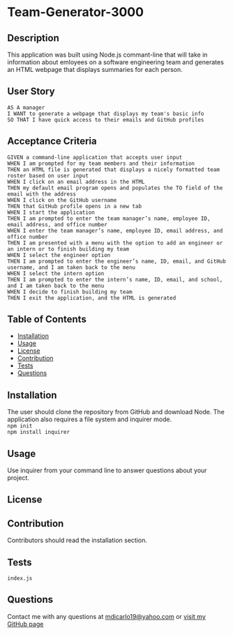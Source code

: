 # Team-Generator-3000

## Description
This application was built using Node.js commant-line that will take in information about emloyees on a software engineering team and generates an HTML webpage that displays summaries for each person.

## User Story
```
AS A manager
I WANT to generate a webpage that displays my team's basic info
SO THAT I have quick access to their emails and GitHub profiles
```

## Acceptance Criteria
```
GIVEN a command-line application that accepts user input
WHEN I am prompted for my team members and their information
THEN an HTML file is generated that displays a nicely formatted team roster based on user input
WHEN I click on an email address in the HTML
THEN my default email program opens and populates the TO field of the email with the address
WHEN I click on the GitHub username
THEN that GitHub profile opens in a new tab
WHEN I start the application
THEN I am prompted to enter the team manager’s name, employee ID, email address, and office number
WHEN I enter the team manager’s name, employee ID, email address, and office number
THEN I am presented with a menu with the option to add an engineer or an intern or to finish building my team
WHEN I select the engineer option
THEN I am prompted to enter the engineer’s name, ID, email, and GitHub username, and I am taken back to the menu
WHEN I select the intern option
THEN I am prompted to enter the intern’s name, ID, email, and school, and I am taken back to the menu
WHEN I decide to finish building my team
THEN I exit the application, and the HTML is generated
```

## Table of Contents
- [Installation](#Installation)
- [Usage](#Usage)
- [License](#License)
- [Contribution](#Contribution)
- [Tests](#Tests)
- [Questions](#Questions)

## Installation
The user should clone the repository from GitHub and download Node. The application also requires a file system and inquirer mode. <br />
`npm init` <br />
`npm install inquirer`

## Usage
Use inquirer from your command line to answer questions about your project.

## License

## Contribution
Contributors should read the installation section.

## Tests
`index.js`

## Questions
Contact me with any questions at <mdicarlo19@yahoo.com> or [visit my GitHub page](https://github.com/marikadicarlo)
